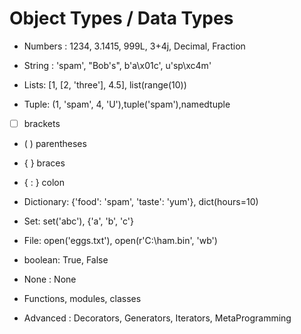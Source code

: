 # Object Types / Data Types

- Numbers : 1234, 3.1415, 999L, 3+4j, Decimal, Fraction

- String : 'spam', "Bob's", b'a\x01c', u'sp\xc4m'
- Lists: [1, [2, 'three'], 4.5], list(range(10))
- Tuple: (1, 'spam', 4, 'U'),tuple('spam'),namedtuple

- [ ] brackets
- ( ) parentheses
- { } braces
- { : } colon

- Dictionary: {'food': 'spam', 'taste': 'yum'}, dict(hours=10)

- Set: set('abc'), {'a', 'b', 'c'}

- File: open('eggs.txt'), open(r'C:\ham.bin', 'wb')

- boolean: True, False 
- None : None

- Functions, modules, classes

- Advanced : Decorators, Generators, Iterators, MetaProgramming

